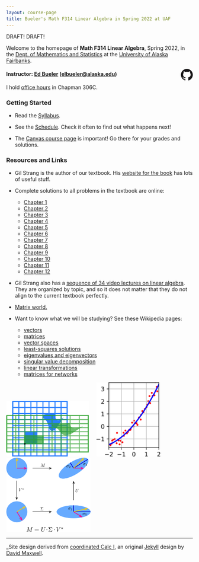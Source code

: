 ```yaml
---
layout: course-page
title: Bueler's Math F314 Linear Algebra in Spring 2022 at UAF
---
```


DRAFT!  DRAFT!

Welcome to the homepage of **Math F314 Linear Algebra**, Spring 2022, in the [Dept. of Mathematics and Statistics](http://www.uaf.edu/dms/) at the [University of Alaska Fairbanks](http://www.uaf.edu/).

[<img src="assets/images/GitHub-Mark-32px.png" align="right">](https://github.com/bueler/math314 "github repository for this site")

#### Instructor:  [Ed Bueler](http://bueler.github.io/) ([elbueler@alaska.edu](mailto:elbueler@alaska.edu))

I hold [office hours](http://bueler.github.io/OffHrs.htm) in Chapman 306C.

### Getting Started

* Read the [Syllabus](assets/general/syllabus.pdf).

* See the [Schedule](assets/general/schedule.pdf).  Check it often to find out what happens next!

* The [Canvas course page](https://canvas.alaska.edu/courses/7017) is important!  Go there for your grades and solutions.

### Resources and Links

* Gil Strang is the author of our textbook.  His [website for the book](https://math.mit.edu/~gs/linearalgebra/) has lots of useful stuff.

* Complete solutions to all problems in the textbook are online:
  * [Chapter 1](https://math.mit.edu/~gs/linearalgebra/ila_sol5_ch01.pdf)
  * [Chapter 2](https://math.mit.edu/~gs/linearalgebra/ila_sol5_ch02.pdf)
  * [Chapter 3](https://math.mit.edu/~gs/linearalgebra/ila_sol5_ch03.pdf)
  * [Chapter 4](https://math.mit.edu/~gs/linearalgebra/ila_sol5_ch04a.pdf)
  * [Chapter 5](https://math.mit.edu/~gs/linearalgebra/ila_sol5_ch05a.pdf)
  * [Chapter 6](https://math.mit.edu/~gs/linearalgebra/ila_sol5_ch06.pdf)
  * [Chapter 7](https://math.mit.edu/~gs/linearalgebra/ila_sol5_ch07.pdf)
  * [Chapter 8](https://math.mit.edu/~gs/linearalgebra/ila_sol5_ch08.pdf)
  * [Chapter 9](https://math.mit.edu/~gs/linearalgebra/ila_sol5_ch09.pdf)
  * [Chapter 10](https://math.mit.edu/~gs/linearalgebra/ila_sol5_ch10.pdf)
  * [Chapter 11](https://math.mit.edu/~gs/linearalgebra/ila_sol5_ch11.pdf)
  * [Chapter 12](https://math.mit.edu/~gs/linearalgebra/ila_sol5_ch12.pdf)

* Gil Strang also has a [sequence of 34 video lectures on linear algebra](https://ocw.mit.edu/courses/mathematics/18-06-linear-algebra-spring-2010/video-lectures/).  They are organized by topic, and so it does not matter that they do not align to the current textbook perfectly.

* [Matrix world.](assets/images/matrix-world.pdf)

* Want to know what we will be studying?  See these Wikipedia pages:
   * [vectors](https://en.wikipedia.org/wiki/Vector_(mathematics_and_physics))
   * [matrices](https://en.wikipedia.org/wiki/Matrix_(mathematics))
   * [vector spaces](https://en.wikipedia.org/wiki/Vector_space)
   * [least-squares solutions](https://en.wikipedia.org/wiki/Least_squares)
   * [eigenvalues and eigenvectors](https://en.wikipedia.org/wiki/Eigenvalues_and_eigenvectors)
   * [singular value decomposition](https://en.wikipedia.org/wiki/Singular_value_decomposition)
   * [linear transformations](https://en.wikipedia.org/wiki/Linear_map)
   * [matrices for networks](https://en.wikipedia.org/wiki/Adjacency_matrix)

[<img src="assets/images/matrix-squeeze.png" height="150">](https://en.wikipedia.org/wiki/Matrix_(mathematics) "apply a squeeze matrix") &nbsp; &nbsp; [<img src="assets/images/least-squares.png" height="200">](https://en.wikipedia.org/wiki/Least_squares "least-squares fit a line") &nbsp; &nbsp; &nbsp; &nbsp; [<img src="assets/images/svd.png" height="200">](https://en.wikipedia.org/wiki/Singular_value_decomposition "picture the SVD")

---
_Site design derived from [coordinated Calc I](https://uaf-math251.github.io/), an original [Jekyll](https://jekyllrb.com/) design by [David Maxwell](https://damaxwell.github.io/).
